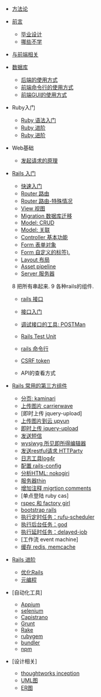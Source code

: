 * [方法论](methodologies.md)
* [前言](preface.md)
  * [毕业设计](biye.md)
  * [哪些不学](part3_rails_premier/buyongxue.md)
* [与前端相关](authentication.md)
* [数据库](database.md)
  * [后端的使用方式](database_server.md)
  * [前端命令行的使用方式](database_command_line.md)
  * [前端GUI的使用方式](database_gui.md)

* Ruby入门
  * [Ruby 语法入门](part3_rails_premier/ruby_premier.md)
  * [Ruby 进阶](part3_rails_premier/ruby_jin_jie.md)
  * [Ruby 进阶 ](part3_rails_premier/ruby_advanced.md)

* Web基础
  * [发起请求的原理](network_basic.md)

* [Rails 入门](part3_rails_premier.md)
  * [快速入门](part3_rails_premier/rails_tutorial_from_view.md)
  * [Router 路由](part3_rails_premier/routes.md)
  * [Router 路由-特殊情况](part3_rails_premier/routes_special.md)
  * [View 视图](part3_rails_premier/rails_view.md)
  * [Migration 数据库迁移](migration.md)
  * [Model: CRUD ](crud.md)
  * [Model: 关联](part3_rails_premier/assocication.md)
  * [Controller 基本功能](controller_junior.md)
  * [Form 表单对象](part3_rails_premier/form_object.md)
  * [Form 自定义的标签).](form_helpers.md)
  * [Layout 布局](part3_rails_premier/layout.md)
  * [Asset pipeline](part3_rails_premier/asset_pipeline.md)
  * [Server 服务器](part3_rails_premier/rails_thin_deploy.md)

  8 把所有串起来.
  9 各种rails的组件.

  * [rails 接口](part3_rails_premier/interface_document.md)
  * [接口入门](part3_rails_premier/rails_interface.md)
  * [调试接口的工具: POSTMan](postman.md)

  * [Rails Test Unit](part3_rails_premier/unit_test.md)
  * [rails 命令行](part3_rails_premier/rails_command_line.md)
  * [CSRF token](part3_rails_premier/csrf_token.md)
  * API的查看方式
* [Rails 常用的第三方组件](web_components/preface.md)
  * [分页: kaminari](web_components/kaminari.md)
  * [上传图片 carrierwave](web_components/carrierwave.md)
  * [即时上传 jquery-upload]
  * [上传图片到云 upyun](web_components/upyun.md)
  * [即时上传 jquery-upload]()
  * [发送短信](web_components/sms.md)
  * [wysiwyg 所见即所得编辑器](web_components/wysiwyg_ckeditor.md)
  * [发送restful请求  HTTParty](web_components/httparty.md)
  * [日志工具log4r](web_components/log4r.md)
  * [配置 rails-config](web_components/rails_config.md)
  * [分析HTML: nokogiri](web_components/nokogiri.md)
  * [服务器thin](web_components/thin.md)
  * [增加注释 migrtion comments](web_components/migration_comments.md)
  * [单点登陆 ruby cas]
  * [rspec 和 factory girl](web_components/rspec_and_factory_girl.md)
  * [bootstrap rails](web_components/bootstrap.md)
  * [执行定时任务：rufu-scheduler](part3_rails_premier/rufus_scheduler.md)
  * [执行后台任务：god ](part3_rails_premier/rails_god.md)
  * [执行延时任务：delayed-job](part3_rails_premier/delayed_job.md)
  * [工作流 event machine]
  * [缓存 redis, memcache](web_components/redis_memcache.md)
* [Rails 进阶](part4_rails_advanced.md)
  * [优化Rails](part4_rails_advanced/optimzation.md)
  * [元编程](part4_rails_advanced/metaprogramming.md)
* [自动化工具]
  * [Appium](automation_tools/appium.md)
  * [selenium](automation_tools/selenium.md)
  * [Capistrano](automation_tools/capistrano.md)
  * [Grunt](automation_tools/grunt.md)
  * [Rake](automation_tools/rake.md)
  * [rubygem](automation_tools/ruby_gem.md)
  * [bundler](automation_tools/bundler.md)
  * [npm](automation_tools/npm.md)
* [设计相关]
  * [thoughtworks inception](part5_tools_and_theory/inception.md)
  * [UML图](part5_tools_and_theory/uml_diagram.md)
  * [ER图](part5_tools_and_theory/e-r_diagram.md)
